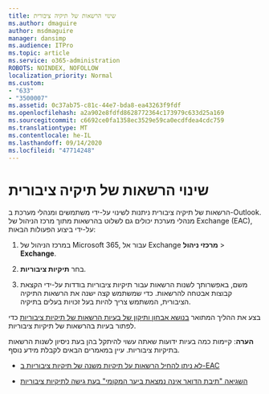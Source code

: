 ```yaml
---
title: שינוי הרשאות של תיקיה ציבורית
ms.author: dmaguire
author: msdmaguire
manager: dansimp
ms.audience: ITPro
ms.topic: article
ms.service: o365-administration
ROBOTS: NOINDEX, NOFOLLOW
localization_priority: Normal
ms.custom:
- "633"
- "3500007"
ms.assetid: 0c37ab75-c81c-44e7-bda8-ea43263f9fdf
ms.openlocfilehash: a2a902e8fdfd8628772364c173979c633d25a169
ms.sourcegitcommit: c6692ce0fa1358ec3529e59ca0ecdfdea4cdc759
ms.translationtype: MT
ms.contentlocale: he-IL
ms.lasthandoff: 09/14/2020
ms.locfileid: "47714248"
---
```

# <a name="changing-public-folder-permissions"></a>שינוי הרשאות של תיקיה ציבורית

הרשאות של תיקיה ציבורית ניתנות לשינוי על-ידי משתמשים ומנהלי מערכת ב-Outlook. מנהלי מערכת יכולים גם לשלוט בהרשאות מתוך מרכז הניהול של Exchange (EAC), על-ידי ביצוע הפעולות הבאות:
  
1. במרכז הניהול של Microsoft 365, עבור אל Exchange **מרכזי ניהול** \> **Exchange**.

2. בחר **תיקיות ציבוריות**.

3. משם, באפשרותך לשנות הרשאות עבור תיקיות ציבוריות בודדות על-ידי הקצאת קבוצות אבטחה להרשאות. כדי שמשתמש קצה ישנה את הרשאות התיקיה הציבורית, המשתמש צריך להיות בעל זכויות בעלים בתיקיה.

בצע את ההליך המתואר [בנושא אבחון ותיקון של בעיות הרשאות של תיקיות ציבוריות](https://docs.microsoft.com/exchange/troubleshoot/public-folders/public-folder-permission-issues) כדי לפתור בעיות בהרשאות של תיקיות ציבוריות.

**הערה**: קיימות כמה בעיות ידועות שאתה עשוי להיתקל בהן בעת ניסיון לשנות הרשאות בתיקיות ציבוריות. עיין במאמרים הבאים לקבלת מידע נוסף.

- [לא ניתן להחיל הרשאות על תיקיות משנה של תיקיות ציבוריות ב-EAC](https://docs.microsoft.com/exchange/troubleshoot/public-folders/can%E2%80%99t-apply-permissions-public-folder-subfolders)

- [השגיאה "תיבת הדואר אינה נמצאת ביער המקומי" בעת גישה לתיקיות ציבוריות](https://docs.microsoft.com/exchange/troubleshoot/public-folders/mailbox-not-found-local-forest-public-folder)
